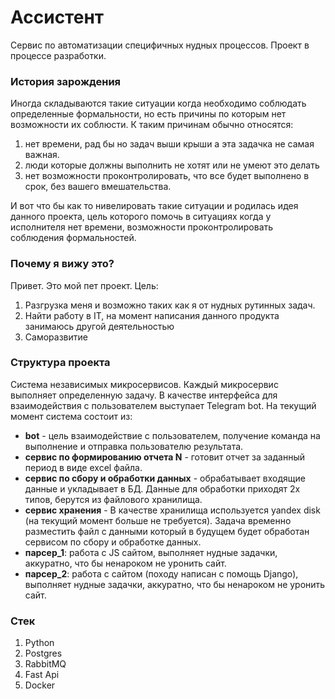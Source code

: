 # Ассистент
Сервис по автоматизации специфичных нудных процессов. Проект в процессе разработки.
###  История зарождения

Иногда складываются такие ситуации когда необходимо соблюдать определенные формальности, но есть причины по которым 
нет возможности их соблюсти. К таким причинам обычно относятся:
1. нет времени, рад бы но задач выши крыши а эта задачка не самая важная.
2. люди которые должны выполнить не хотят или не умеют это делать
3. нет возможности проконтролировать, что все будет выполнено в срок, без вашего вмешательства.

И вот что бы как то нивелировать такие ситуации и родилась идея данного проекта, цель которого помочь в ситуациях когда
у исполнителя нет времени, возможности проконтролировать соблюдения формальностей. 

### Почему я вижу это?

Привет. Это мой пет проект. 
Цель: 
1. Разгрузка меня и возможно таких как я от нудных рутинных задач.
2. Найти работу в IT, на момент написания данного продукта занимаюсь другой деятельностью
3. Саморазвитие

### Структура проекта
Система независимых микросервисов. Каждый микросервис выполняет определенную задачу. В качестве интерфейса для 
взаимодействия с пользователем выступает Telegram bot. На текущий момент система состоит из:
- __bot__ - цель взаимодействие с пользователем, получение команда на выполнение и отправка пользователю результата.
- __сервис по формированию отчета N__ - готовит отчет за заданный период в виде excel файла.
- __сервис по сбору и обработки данных__ - обрабатывает входящие данные и укладывает в БД. Данные для обработки приходят
2х типов, берутся из файлового хранилища. 
- __сервис хранения__ - В качестве хранилища используется yandex disk (на текущий момент больше не требуется). 
Задача временно разместить файл с данными который в будущем будет обработан сервисом по сбору и обработке данных.
- __парсер_1__: работа с JS сайтом, выполняет нудные задачки, аккуратно, что бы ненароком не уронить сайт.
- __парсер_2__: работа с сайтом (походу написан с помощь Django), выполняет нудные задачки, аккуратно, 
что бы ненароком не уронить сайт.

### Стек
1. Python
2. Postgres
3. RabbitMQ
4. Fast Api
5. Docker


